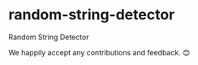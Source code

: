 # random-string-detector
Random String Detector

We happily accept any contributions and feedback. 😊